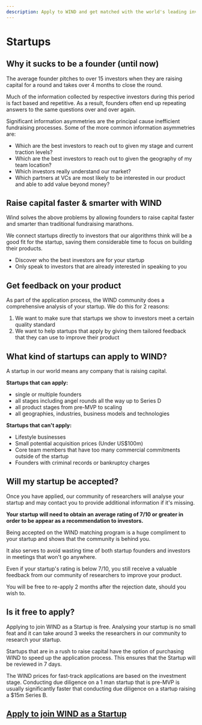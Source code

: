 ```yaml
---
description: Apply to WIND and get matched with the world's leading investors
---
```


# Startups

## **Why it sucks to be a founder \(until now\)**  

The average founder pitches to over 15 investors when they are raising capital for a round and takes over 4 months to close the round. 

Much of the information collected by respective investors during this period is fact based and repetitive. As a result, founders often end up repeating answers to the same questions over and over again.   
  
Significant information asymmetries are the principal cause inefficient fundraising processes. Some of the more common information asymmetries are:  

* Which are the best investors to reach out to given my stage and current traction levels? 
* Which are the best investors to reach out to given the geography of my team location? 
* Which investors really understand our market? 
* Which partners at VCs are most likely to be interested in our product and able to add value beyond money? 

## **Raise capital faster & smarter with WIND** 

Wind solves the above problems by allowing founders to raise capital faster and smarter than traditional fundraising marathons. 

We connect startups directly to investors that our algorithms think will be a good fit for the startup, saving them considerable time to focus on building their products. 

* Discover who the best investors are for your startup 
* Only speak to investors that are already interested in speaking to you 

## Get feedback on your product

As part of the application process, the WIND community does a comprehensive analysis of your startup. We do this for 2 reasons: 

1. We want to make sure that startups we show to investors meet a certain quality standard 
2. We want to help startups that apply by giving them tailored feedback that they can use to improve their product 

## What kind of startups can apply to WIND? 

A startup in our world means any company that is raising capital. 

**Startups that can apply:** 

* single or multiple founders 
* all stages including angel rounds all the way up to Series D
* all product stages from pre-MVP to scaling
* all geographies, industries, business models and technologies 

**Startups that can't apply:** 

* Lifestyle businesses
* Small potential acquisition prices \(Under US$100m\) 
* Core team members that have too many commercial commitments outside of the startup
* Founders with criminal records or bankruptcy charges

## Will my startup be accepted? 

Once you have applied, our community of researchers will analyse your startup and may contact you to provide additional information if it's missing.  

**Your startup will need to obtain an average rating of 7/10 or greater in order to be appear as a recommendation to investors.** 

Being accepted on the WIND matching program is a huge compliment to your startup and shows that the community is behind you.   
  
It also serves to avoid wasting time of both startup founders and investors in meetings that won't go anywhere.  
  
Even if your startup's rating is below 7/10, you still receive a valuable feedback from our community of researchers to improve your product. 

You will be free to re-apply 2 months after the rejection date, should you wish to. 

## Is it free to apply? 

Applying to join WIND as a Startup is free. Analysing your startup is no small feat and it can take around 3 weeks the researchers in our community to research your startup.   
  
Startups that are in a rush to raise capital have the option of purchasing WIND to speed up the application process. This ensures that the Startup will be reviewed in 7 days.   
  
The WIND prices for fast-track applications are based on the investment stage. Conducting due diligence on a 1 man startup that is pre-MVP is usually significantly faster that conducting due diligence on a startup raising a $15m Series B.

## [Apply to join WIND as a Startup](https://windprotocol.com/startups)  

